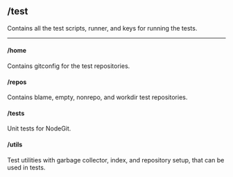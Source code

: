 ## /test

  Contains all the test scripts, runner, and keys for running the tests.
  
  -----------

  #### /home
  Contains gitconfig for the test repositories.

  #### /repos
  Contains blame, empty, nonrepo, and workdir test repositories.

  #### /tests
  Unit tests for NodeGit.

  #### /utils
  Test utilities with garbage collector, index, and repository setup, that can be used in tests.
